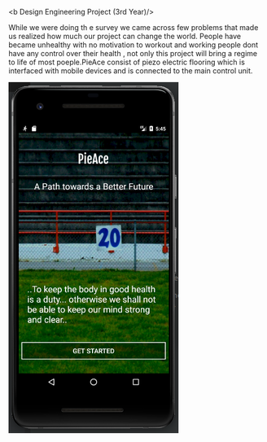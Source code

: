 <b Design Engineering Project (3rd Year)/>

While we were doing th e survey we came across few problems that made us realized how much our project can change the world.  People have became unhealthy with no motivation to workout and working people dont have any control over their health , not only this project will bring a regime to life of most poeple.PieAce consist of piezo electric flooring which is interfaced with mobile devices and is connected to the main control unit.

![App image](https://raw.githubusercontent.com/Aizen741/PieAce/master/App/images/Screenshot%20from%202019-12-13%2005-45-24.png)


